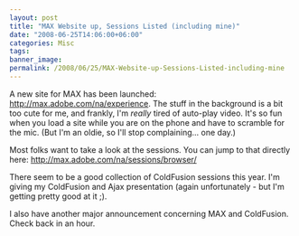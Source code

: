 ```yaml
---
layout: post
title: "MAX Website up, Sessions Listed (including mine)"
date: "2008-06-25T14:06:00+06:00"
categories: Misc 
tags: 
banner_image: 
permalink: /2008/06/25/MAX-Website-up-Sessions-Listed-including-mine
---
```


A new site for MAX has been launched: <a href="http://max.adobe.com/na/experience">http://max.adobe.com/na/experience</a>. The stuff in the background is a bit too cute for me, and frankly, I'm <i>really</i> tired of auto-play video. It's so fun when you load a site while you are on the phone and have to scramble for the mic. (But I'm an oldie, so I'll stop complaining... one day.)

Most folks want to take a look at the sessions. You can jump to that directly here: <a href="http://max.adobe.com/na/sessions/browser/">http://max.adobe.com/na/sessions/browser/</a>

There seem to be a good collection of ColdFusion sessions this year. I'm giving my ColdFusion and Ajax presentation (again unfortunately - but I'm getting pretty good at it ;). 

I also have another major announcement concerning MAX and ColdFusion. Check back in an hour.